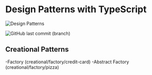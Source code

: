 # Design Patterns with TypeScript

![Design Patterns](https://bgasparotto.com/wp-content/uploads/2016/11/design-patterns-logo-2.png)

![GitHub last commit (branch)](https://img.shields.io/github/last-commit/ricardorinco/design-patterns.ts/master?label=LAST%20COMMIT%20&style=for-the-badge)

## Creational Patterns

  -Factory (creational/factory/credit-card)
  -Abstract Factory (creational/factory/pizza)
  